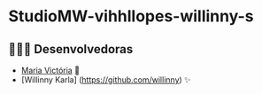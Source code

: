 # StudioMW-vihhllopes-willinny-s

## 👩🏻‍💻 Desenvolvedoras
-  [Maria Victória](https://github.com/vihhllopes) 🦋 
-  [Willinny Karla] (https://github.com/willinny) ✨
